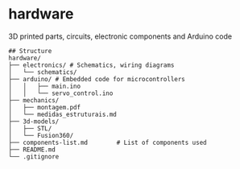 # hardware
3D printed parts, circuits, electronic components and Arduino code

```
## Structure
hardware/
├── electronics/ # Schematics, wiring diagrams
│   └── schematics/  
├── arduino/ # Embedded code for microcontrollers
│   │   ├── main.ino
│   │   └── servo_control.ino
├── mechanics/
│   ├── montagem.pdf
│   └── medidas_estruturais.md
├── 3d-models/
│   ├── STL/
│   └── Fusion360/
├── components-list.md        # List of components used
├── README.md
└── .gitignore
```
